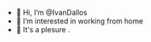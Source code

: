 - 👋 Hi, I’m @IvanDallos
- 👀 I’m interested in working from home
- 💞️ It's a plesure 
.

<!---
IvanDallos/IvanDallos is a ✨ special ✨ repository because its `README.md` (this file) appears on your GitHub profile.
You can click the Preview link to take a look at your changes.
--->
